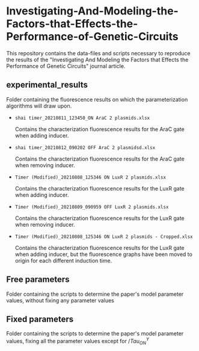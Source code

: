 # Investigating-And-Modeling-the-Factors-that-Effects-the-Performance-of-Genetic-Circuits
This repository contains the data-files and scripts necessary to reproduce the results of the "Investigating And Modeling the Factors that Effects the Performance of Genetic Circuits" journal article.



## experimental_results

Folder containing the fluorescence results on which the parameterization algorithms will draw upon.

- `shai timer_20210811_123450_ON AraC 2 plasmids.xlsx`

  Contains the characterization fluorescence results for the AraC gate when adding inducer.

- `shai timer_20210812_090202 OFF AraC 2 plasmidsd.xlsx`

  Contains the characterization fluorescence results for the AraC gate when removing inducer.

- `Timer (Modified)_20210808_125346 ON LuxR 2 plasmids.xlsx`

  Contains the characterization fluorescence results for the LuxR gate when adding inducer.

- `Timer (Modified)_20210809_090959 OFF LuxR 2 plasmids.xlsx`

  Contains the characterization fluorescence results for the LuxR gate when removing inducer.

- `Timer (Modified)_20210808_125346 ON LuxR 2 plasmids - Cropped.xlsx`

  Contains the characterization fluorescence results for the LuxR gate when adding inducer, but the fluorescence graphs have been moved to origin for each different induction time. 


## Free parameters
Folder containing the scripts to determine the paper's model parameter values, without fixing any parameter values

## Fixed parameters
Folder containing the scripts to determine the paper's model parameter values, fixing all the parameter values except for $/Tau_{ON}^Y$